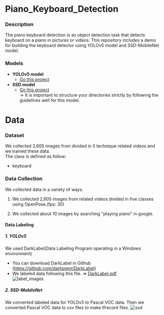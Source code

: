 # Piano_Keyboard_Detection
### Description
The piano keyboard detection is an object detection task that detects keyboard on a piano in pictures or videos. This repository includes a demo for building the keyboard detector using YOLOv5 model and SSD-MobileNet model.

### Models
* <b>YOLOv5 model</b><br>
  * <a href="https://github.com/PSLeon24/Piano_Keyboard_Detection/tree/main/YOLOV5">Go this project</a><br>
* <b>SSD model</b><br>
  * <a href="https://github.com/PSLeon24/Piano_Keyboard_Detection/blob/main/SSD-MobileNet/">Go this project</a><br>
  → It is important to structure your directories strictly by following the guidelines well for this model.
 
# Data

### Dataset
We collected 2,605 images from divided in 5 technique related videos and we trained these data.<br>
The class is defined as follow:<br>
* keyboard
 
### Data Collection
We collected data in a variety of ways.<br>
1. We collected 2,605 images from related videos divided in five classes using OpenPose.(fps: 30)<br>

2. We collected about 10 images by searching "playing piano" in google. <br>
#### Data Labeling
##### 1. YOLOv5
We used DarkLabel(Data Labeling Program operating in a Windows environment)
* You can download DarkLabel in Github (https://github.com/darkpgmr/DarkLabel)<br>
* We labeled data following this file. => [DarkLabel.pdf](https://github.com/PSLeon24/Piano_Keyboard_Detection/files/12312493/DarkLabel.pdf) <br>
![label_images](https://github.com/PSLeon24/Piano_Keyboard_Detection/assets/59058869/f3e197ea-039c-4f82-a60c-8f515d4bd32a)
##### 2. SSD-MobileNet
We converted labeled data for YOLOv5 to Pascal VOC data. Then we converted Pascal VOC data to csv files to make tfrecord files.
![ssd](https://github.com/PSLeon24/Piano_Keyboard_Detection/assets/59058869/b9bc7ebc-804f-46fb-8d2e-0428894988cb)
